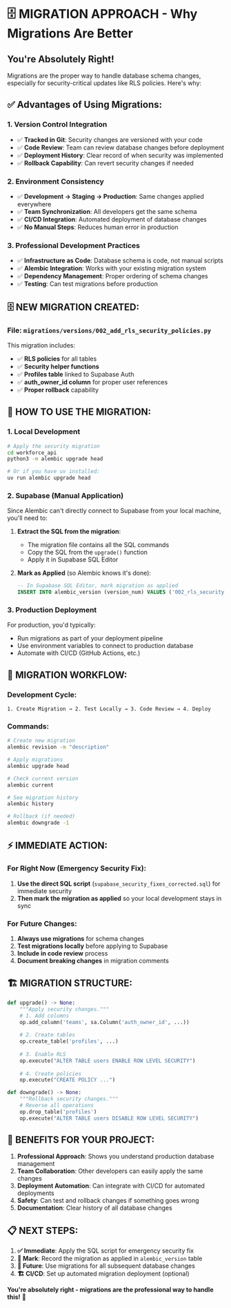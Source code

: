 # 🗄️ **MIGRATION APPROACH - Why Migrations Are Better**

## **You're Absolutely Right!**

Migrations are the proper way to handle database schema changes, especially for security-critical updates like RLS policies. Here's why:

## **✅ Advantages of Using Migrations:**

### **1. Version Control Integration**
- ✅ **Tracked in Git**: Security changes are versioned with your code
- ✅ **Code Review**: Team can review database changes before deployment  
- ✅ **Deployment History**: Clear record of when security was implemented
- ✅ **Rollback Capability**: Can revert security changes if needed

### **2. Environment Consistency**
- ✅ **Development → Staging → Production**: Same changes applied everywhere
- ✅ **Team Synchronization**: All developers get the same schema
- ✅ **CI/CD Integration**: Automated deployment of database changes
- ✅ **No Manual Steps**: Reduces human error in production

### **3. Professional Development Practices**
- ✅ **Infrastructure as Code**: Database schema is code, not manual scripts
- ✅ **Alembic Integration**: Works with your existing migration system
- ✅ **Dependency Management**: Proper ordering of schema changes
- ✅ **Testing**: Can test migrations before production

## **🗄️ NEW MIGRATION CREATED:**

### **File**: `migrations/versions/002_add_rls_security_policies.py`

This migration includes:
- ✅ **RLS policies** for all tables
- ✅ **Security helper functions** 
- ✅ **Profiles table** linked to Supabase Auth
- ✅ **auth_owner_id column** for proper user references
- ✅ **Proper rollback** capability

## **🚀 HOW TO USE THE MIGRATION:**

### **1. Local Development**
```bash
# Apply the security migration
cd workforce_api
python3 -m alembic upgrade head

# Or if you have uv installed:
uv run alembic upgrade head
```

### **2. Supabase (Manual Application)**
Since Alembic can't directly connect to Supabase from your local machine, you'll need to:

1. **Extract the SQL from the migration**:
   - The migration file contains all the SQL commands
   - Copy the SQL from the `upgrade()` function
   - Apply it in Supabase SQL Editor

2. **Mark as Applied** (so Alembic knows it's done):
   ```sql
   -- In Supabase SQL Editor, mark migration as applied
   INSERT INTO alembic_version (version_num) VALUES ('002_rls_security');
   ```

### **3. Production Deployment**
For production, you'd typically:
- Run migrations as part of your deployment pipeline
- Use environment variables to connect to production database
- Automate with CI/CD (GitHub Actions, etc.)

## **🔄 MIGRATION WORKFLOW:**

### **Development Cycle:**
```
1. Create Migration → 2. Test Locally → 3. Code Review → 4. Deploy
```

### **Commands:**
```bash
# Create new migration
alembic revision -m "description"

# Apply migrations
alembic upgrade head

# Check current version
alembic current

# See migration history
alembic history

# Rollback (if needed)
alembic downgrade -1
```

## **⚡ IMMEDIATE ACTION:**

### **For Right Now (Emergency Security Fix):**
1. **Use the direct SQL script** (`supabase_security_fixes_corrected.sql`) for immediate security
2. **Then mark the migration as applied** so your local development stays in sync

### **For Future Changes:**
1. **Always use migrations** for schema changes
2. **Test migrations locally** before applying to Supabase
3. **Include in code review** process
4. **Document breaking changes** in migration comments

## **🏗️ MIGRATION STRUCTURE:**

```python
def upgrade() -> None:
    """Apply security changes."""
    # 1. Add columns
    op.add_column('teams', sa.Column('auth_owner_id', ...))
    
    # 2. Create tables  
    op.create_table('profiles', ...)
    
    # 3. Enable RLS
    op.execute("ALTER TABLE users ENABLE ROW LEVEL SECURITY")
    
    # 4. Create policies
    op.execute("CREATE POLICY ...")

def downgrade() -> None:
    """Rollback security changes."""
    # Reverse all operations
    op.drop_table('profiles')
    op.execute("ALTER TABLE users DISABLE ROW LEVEL SECURITY")
```

## **🎯 BENEFITS FOR YOUR PROJECT:**

1. **Professional Approach**: Shows you understand production database management
2. **Team Collaboration**: Other developers can easily apply the same changes
3. **Deployment Automation**: Can integrate with CI/CD for automated deployments
4. **Safety**: Can test and rollback changes if something goes wrong
5. **Documentation**: Clear history of all database changes

## **📋 NEXT STEPS:**

1. **✅ Immediate**: Apply the SQL script for emergency security fix
2. **📝 Mark**: Record the migration as applied in `alembic_version` table
3. **🔄 Future**: Use migrations for all subsequent database changes
4. **🏗️ CI/CD**: Set up automated migration deployment (optional)

**You're absolutely right - migrations are the professional way to handle this!** 🎯 
